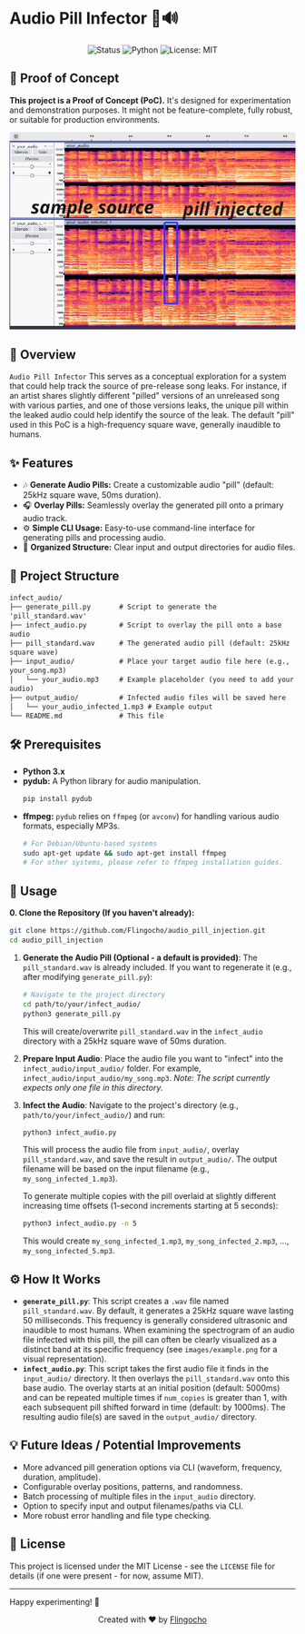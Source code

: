 # Audio Pill Infector 💊🔊

<p align="center">
  <img src="https://img.shields.io/badge/status-proof_of_concept-red" alt="Status"/>
  <img src="https://img.shields.io/badge/python-3.x-blue.svg" alt="Python"/>
  <img src="https://img.shields.io/badge/License-MIT-yellow.svg" alt="License: MIT"/>
</p>

## 🧪 Proof of Concept

**This project is a Proof of Concept (PoC).** It's designed for experimentation and demonstration purposes. It might not be feature-complete, fully robust, or suitable for production environments.

<p align="center">
  <img src="images/espectogram_visualizer.png" alt="Spectrogram Visualizer Example" width="700"/>
</p>

## 📝 Overview

`Audio Pill Infector` This serves as a conceptual exploration for a system that could help track the source of pre-release song leaks. For instance, if an artist shares slightly different "pilled" versions of an unreleased song with various parties, and one of those versions leaks, the unique pill within the leaked audio could help identify the source of the leak. The default "pill" used in this PoC is a high-frequency square wave, generally inaudible to humans.

## ✨ Features

*   🎶 **Generate Audio Pills:** Create a customizable audio "pill" (default: 25kHz square wave, 50ms duration).
*   🎧 **Overlay Pills:** Seamlessly overlay the generated pill onto a primary audio track.
*   ⚙️ **Simple CLI Usage:** Easy-to-use command-line interface for generating pills and processing audio.
*   📁 **Organized Structure:** Clear input and output directories for audio files.

## 📂 Project Structure

```
infect_audio/
├── generate_pill.py       # Script to generate the 'pill_standard.wav'
├── infect_audio.py        # Script to overlay the pill onto a base audio
├── pill_standard.wav      # The generated audio pill (default: 25kHz square wave)
├── input_audio/           # Place your target audio file here (e.g., your_song.mp3)
│   └── your_audio.mp3     # Example placeholder (you need to add your audio)
├── output_audio/          # Infected audio files will be saved here
│   └── your_audio_infected_1.mp3 # Example output
└── README.md              # This file
```

## 🛠️ Prerequisites

*   **Python 3.x**
*   **pydub:** A Python library for audio manipulation.
    ```bash
    pip install pydub
    ```
*   **ffmpeg:** `pydub` relies on `ffmpeg` (or `avconv`) for handling various audio formats, especially MP3s.
    ```bash
    # For Debian/Ubuntu-based systems
    sudo apt-get update && sudo apt-get install ffmpeg
    # For other systems, please refer to ffmpeg installation guides.
    ```

## 🚀 Usage

**0. Clone the Repository (If you haven't already):**
   ```bash
   git clone https://github.com/Flingocho/audio_pill_injection.git
   cd audio_pill_injection
   ```

1.  **Generate the Audio Pill (Optional - a default is provided)**:
    The `pill_standard.wav` is already included. If you want to regenerate it (e.g., after modifying `generate_pill.py`):
    ```bash
    # Navigate to the project directory
    cd path/to/your/infect_audio/
    python3 generate_pill.py
    ```
    This will create/overwrite `pill_standard.wav` in the `infect_audio` directory with a 25kHz square wave of 50ms duration.

2.  **Prepare Input Audio**:
    Place the audio file you want to "infect" into the `infect_audio/input_audio/` folder. For example, `infect_audio/input_audio/my_song.mp3`.
    *Note: The script currently expects only one file in this directory.*

3.  **Infect the Audio**:
    Navigate to the project's directory (e.g., `path/to/your/infect_audio/`) and run:
    ```bash
    python3 infect_audio.py
    ```
    This will process the audio file from `input_audio/`, overlay `pill_standard.wav`, and save the result in `output_audio/`. The output filename will be based on the input filename (e.g., `my_song_infected_1.mp3`).

    To generate multiple copies with the pill overlaid at slightly different increasing time offsets (1-second increments starting at 5 seconds):
    ```bash
    python3 infect_audio.py -n 5 
    ```
    This would create `my_song_infected_1.mp3`, `my_song_infected_2.mp3`, ..., `my_song_infected_5.mp3`.

## ⚙️ How It Works

*   **`generate_pill.py`**: This script creates a `.wav` file named `pill_standard.wav`. By default, it generates a 25kHz square wave lasting 50 milliseconds. This frequency is generally considered ultrasonic and inaudible to most humans. When examining the spectrogram of an audio file infected with this pill, the pill can often be clearly visualized as a distinct band at its specific frequency (see `images/example.png` for a visual representation).
*   **`infect_audio.py`**: This script takes the first audio file it finds in the `input_audio/` directory. It then overlays the `pill_standard.wav` onto this base audio. The overlay starts at an initial position (default: 5000ms) and can be repeated multiple times if `num_copies` is greater than 1, with each subsequent pill shifted forward in time (default: by 1000ms). The resulting audio file(s) are saved in the `output_audio/` directory.

## 💡 Future Ideas / Potential Improvements

*   More advanced pill generation options via CLI (waveform, frequency, duration, amplitude).
*   Configurable overlay positions, patterns, and randomness.
*   Batch processing of multiple files in the `input_audio` directory.
*   Option to specify input and output filenames/paths via CLI.
*   More robust error handling and file type checking.

## 📜 License

This project is licensed under the MIT License - see the `LICENSE` file for details (if one were present - for now, assume MIT).

---
Happy experimenting! 🔬

<div align="center">
  Created with ❤️ by <a href="https://github.com/Flingocho">Flingocho</a>
</div>
